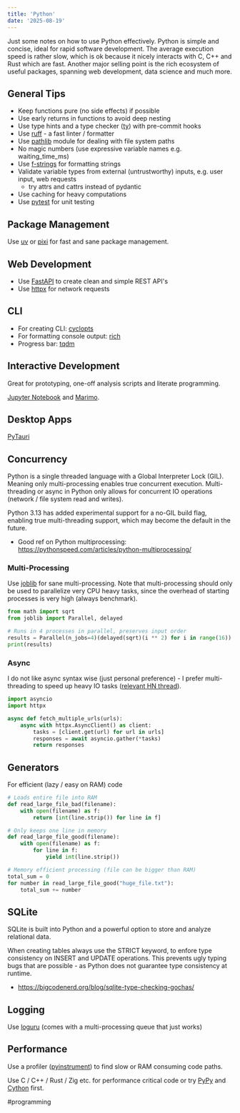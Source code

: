 ```yaml
---
title: 'Python'
date: '2025-08-19'
---
```

Just some notes on how to use Python effectively. Python is simple and concise, ideal for rapid software development. The average execution speed is rather slow, which is ok because it nicely interacts with C, C++ and Rust which are fast. Another major selling point is the rich ecosystem of useful packages, spanning web development, data science and much more.

## General Tips

- Keep functions pure (no side effects) if possible
- Use early returns in functions to avoid deep nesting
- Use type hints and a type checker ([ty](https://github.com/astral-sh/ty)) with pre-commit hooks
- Use [ruff](https://github.com/astral-sh/ruff) - a fast linter / formatter
- Use [pathlib](https://docs.python.org/3/library/pathlib.html#basic-use) module for dealing with file system paths
- No magic numbers (use expressive variable names e.g. waiting_time_ms)
- Use [f-strings](https://docs.python.org/3/tutorial/inputoutput.html#formatted-string-literals) for formatting strings
- Validate variable types from external (untrustworthy) inputs, e.g. user input, web requests
  - try attrs and cattrs instead of pydantic
- Use caching for heavy computations
- Use [pytest](https://docs.pytest.org/en/stable/) for unit testing

## Package Management

Use [uv](https://github.com/astral-sh/uv) or [pixi](https://pixi.sh/latest/python/tutorial/) for fast and sane package management.

## Web Development

- Use [FastAPI](https://fastapi.tiangolo.com/) to create clean and simple REST API's
- Use [httpx](https://github.com/encode/httpx/) for network requests

## CLI

- For creating CLI: [cyclopts](https://github.com/BrianPugh/cyclopts)
- For formatting console output: [rich](https://github.com/Textualize/rich)
- Progress bar: [tqdm](https://github.com/tqdm/tqdm)

## Interactive Development

Great for prototyping, one-off analysis scripts and literate programming.

[Jupyter Notebook](https://jupyter.org/) and [Marimo](https://marimo.io/).

## Desktop Apps

[PyTauri](https://github.com/pytauri/pytauri/)

## Concurrency

Python is a single threaded language with a Global Interpreter Lock (GIL). Meaning only multi-processing enables true concurrent execution. Multi-threading or async in Python only allows for concurrent IO operations (network / file system read and writes).

Python 3.13 has added experimental support for a no-GIL build flag, enabling true multi-threading support, which may become the default in the future.

- Good ref on Python multiprocessing: <https://pythonspeed.com/articles/python-multiprocessing/>

### Multi-Processing

Use [joblib](https://joblib.readthedocs.io/en/stable/index.html) for sane multi-processing. Note that multi-processing should only be used to parallelize very CPU heavy tasks, since the overhead of starting processes is very high (always benchmark).

```python
from math import sqrt
from joblib import Parallel, delayed

# Runs in 4 processes in parallel, preserves input order
results = Parallel(n_jobs=4)(delayed(sqrt)(i ** 2) for i in range(16))
print(results)
```

### Async

I do not like async syntax wise (just personal preference) - I prefer multi-threading to speed up heavy IO tasks ([relevant HN thread](https://news.ycombinator.com/item?id=45106189)).

```python
import asyncio
import httpx

async def fetch_multiple_urls(urls):
    async with httpx.AsyncClient() as client:
        tasks = [client.get(url) for url in urls]
        responses = await asyncio.gather(*tasks)
        return responses
```

## Generators

For efficient (lazy / easy on RAM) code

```python
# Loads entire file into RAM
def read_large_file_bad(filename):
    with open(filename) as f:
        return [int(line.strip()) for line in f]

# Only keeps one line in memory
def read_large_file_good(filename):
    with open(filename) as f:
        for line in f:
            yield int(line.strip())

# Memory efficient processing (file can be bigger than RAM)
total_sum = 0
for number in read_large_file_good("huge_file.txt"):
    total_sum += number
```

## SQLite

SQLite is built into Python and a powerful option to store and analyze relational data.

When creating tables always use the STRICT keyword, to enfore type consistency on INSERT and UPDATE operations. This prevents ugly typing bugs that are possible - as Python does not guarantee type consistency at runtime.

- <https://bigcodenerd.org/blog/sqlite-type-checking-gochas/>

## Logging

Use [loguru](https://github.com/Delgan/loguru) (comes with a multi-processing queue that just works)

## Performance

Use a profiler ([pyinstrument](https://github.com/joerick/pyinstrument)) to find slow or RAM consuming code paths.

Use C / C++ / Rust / Zig etc. for performance critical code or try [PyPy](https://pypy.org/) and [Cython](https://cython.org/) first.

#programming
